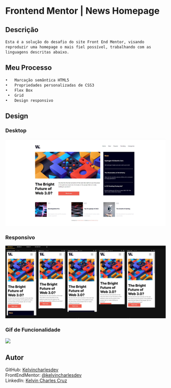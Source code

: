 # Frontend Mentor | News Homepage

## Descrição
    Esta é a solução do desafio do site Front End Mentor, visando reproduzir uma homepage o mais fiel possível, trabalhando com as linguagens descritas abaixo.


## Meu Processo

    •	Marcação semântica HTML5
    •	Propriedades personalizadas de CSS3
    •	Flex Box
     •	Grid
    •	Design responsivo


## Design

### Desktop
<img src="src/design/desktop.jpg" alt="imagem do desktop">

### Responsivo
<img src="src/design/mobile.jpg" alt="imagem do responsivo">

### Gif de Funcionalidade
   <img src="src/design/news-homepage.gif"> 

## Autor
 GitHub: <a href="https://github.com/kelvincharlesdev">Kelvincharlesdev</a>  
FrontEndMentor: <a href="https://www.frontendmentor.io/profile/kelvincharlesdev">@kelvincharlesdev</a>  
LinkedIn: <a href="https://www.linkedin.com/in/kelvin-charles/"> Kelvin Charles Cruz </a>